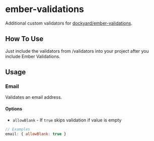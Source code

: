 ember-validations
=================

Additional custom validators for [dockyard/ember-validations](https://github.com/dockyard/ember-validations).

## How To Use ##

Just include the validators from /validators into your project after you include Ember Validations.

## Usage ##

### Email ###
Validates an email address.

#### Options ####
  * `allowBlank` - If `true` skips validation if value is empty

```javascript
// Examples
email: { allowBlank: true }
```